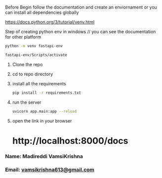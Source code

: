 Before Begin follow the documentation and create an enviornament or you can install all dependencies globally

https://docs.python.org/3/tutorial/venv.html

Step of creating python env in windows // you can see the documentation for other platform

```bash
python -m venv fastapi-env
```

```bash
fastapi-env/Scripts/activate
```

1. Clone the repo
2. cd to repo directory

3. install all the requirements

   ```bash
   pip install -r requirements.txt
   ```

4. run the server

   ```bash
   uvicorn app.main:app --reload
   ```

5. open the link in your browser
   # http://localhost:8000/docs

### Name: Madireddi VamsiKrishna

### Email: vamsikrishna613@gmail.com
